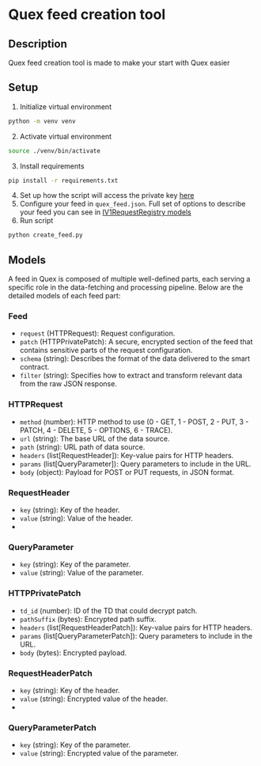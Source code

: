 # Quex feed creation tool

## Description
Quex feed creation tool is made to make your start with Quex easier


## Setup

1. Initialize virtual environment
```bash
python -m venv venv
```
2. Activate virtual environment
```bash
source ./venv/bin/activate
```
3. Install requirements
```bash
pip install -r requirements.txt
```
4. Set up how the script will access the private key [here](create_feed.py#L62)
5. Configure your feed in `quex_feed.json`. Full set of options to describe your feed you can see in [IV1RequestRegistry models](../../interfaces/IV1RequestRegistry.sol)
6. Run script
```bash
python create_feed.py
```

## Models
A feed in Quex is composed of multiple well-defined parts, each serving a specific role in the data-fetching and processing pipeline.
Below are the detailed models of each feed part:

### Feed
+ `request` (HTTPRequest): Request configuration.
+ `patch` (HTTPPrivatePatch): A secure, encrypted section of the feed that contains sensitive parts of the request configuration.
+ `schema` (string): Describes the format of the data delivered to the smart contract.
+ `filter` (string): Specifies how to extract and transform relevant data from the raw JSON response.

### HTTPRequest
+ `method` (number): HTTP method to use (0 - GET, 1 - POST, 2 - PUT, 3 - PATCH, 4 - DELETE, 5 - OPTIONS, 6 - TRACE).
+ `url` (string): The base URL of the data source.
+ `path` (string): URL path of data source.
+ `headers` (list\[RequestHeader\]): Key-value pairs for HTTP headers.
+ `params` (list\[QueryParameter\]): Query parameters to include in the URL.
+ `body` (object): Payload for POST or PUT requests, in JSON format.

### RequestHeader
+ `key` (string): Key of the header.
+ `value` (string): Value of the header.
+ 
### QueryParameter
+ `key` (string): Key of the parameter.
+ `value` (string): Value of the parameter.

### HTTPPrivatePatch
+ `td_id` (number): ID of the TD that could decrypt patch.
+ `pathSuffix` (bytes): Encrypted path suffix.
+ `headers` (list\[RequestHeaderPatch\]): Key-value pairs for HTTP headers.
+ `params` (list\[QueryParameterPatch\]): Query parameters to include in the URL.
+ `body` (bytes): Encrypted payload.

### RequestHeaderPatch
+ `key` (string): Key of the header.
+ `value` (string): Encrypted value of the header.
+ 
### QueryParameterPatch
+ `key` (string): Key of the parameter.
+ `value` (string): Encrypted value of the parameter.

